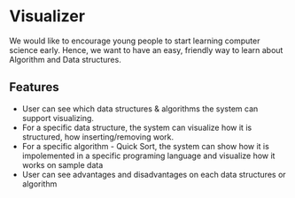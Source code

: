 # Visualizer 
We would like to encourage young people to start learning computer science early. Hence, we want to have an easy, friendly way to learn about Algorithm and Data structures.
## Features
* User can see which data structures & algorithms the system can support visualizing.
* For a specific data structure, the system can visualize how it is structured, how inserting/removing work.
* For a specific algorithm - Quick Sort, the system can show how it is impolemented in a specific programing language and visualize how it works on sample data
* User can see advantages and disadvantages on each data structures or algorithm
